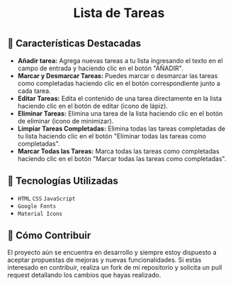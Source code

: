 <div align="center">
  <h1>Lista de Tareas<h1>
</div>

## 🌟 Características Destacadas

- **Añadir tarea:** Agrega nuevas tareas a tu lista ingresando el texto en el campo de entrada y haciendo clic en el botón "AÑADIR".
- **Marcar y Desmarcar Tareas:** Puedes marcar o desmarcar las tareas como completadas haciendo clic en el botón correspondiente junto a cada tarea.
- **Editar Tareas:** Edita el contenido de una tarea directamente en la lista haciendo clic en el botón de editar (icono de lápiz).
- **Eliminar Tareas:** Elimina una tarea de la lista haciendo clic en el botón de eliminar (icono de minimizar).
- **Limpiar Tareas Completadas:** Elimina todas las tareas completadas de tu lista haciendo clic en el botón "Eliminar todas las tareas como completadas".
- **Marcar Todas las Tareas:** Marca todas las tareas como completadas haciendo clic en el botón "Marcar todas las tareas como completadas".

## 🚀 Tecnologías Utilizadas

- `HTML` `CSS` `JavaScript`
- `Google Fonts`
- `Material Icons`

## 🤝 Cómo Contribuir

El proyecto aún se encuentra en desarrollo y siempre estoy dispuesto a aceptar propuestas de mejoras y nuevas funcionalidades. Si estás interesado en contribuir, realiza un fork de mi repositorio y solicita un pull request detallando los cambios que hayas realizado.

